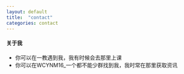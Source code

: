```yaml
--- 
layout: default 
title:  "contact" 
categories: contact 
--- 
```


#### 关于我

 + 你可以在一教遇到我，我有时候会去那里上课
 + 你可以在WCYNM16_一个都不能少群找到我，我时常在那里获取资讯
